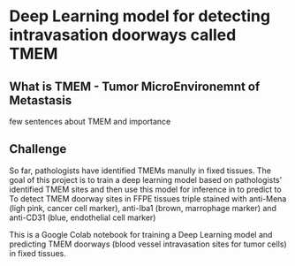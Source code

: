 # Deep Learning model for detecting intravasation doorways called TMEM
## What is TMEM - Tumor MicroEnvironemnt of Metastasis  
few sentences about TMEM and importance

## Challenge
So far, pathologists have identified TMEMs manully in fixed tissues. The goal of this project is to train a deep learning model based on pathologists' identified TMEM sites and then use this model for inference in to predict to To detect TMEM doorway sites in FFPE tissues triple stained with anti-Mena (ligh pink, cancer cell marker), anti-Iba1 (brown, marrophage marker) and anti-CD31 (blue, endothelial cell marker)

This is a Google Colab notebook for training a Deep Learning model and predicting TMEM doorways (blood vessel intravasation sites for tumor cells) in fixed tissues.
